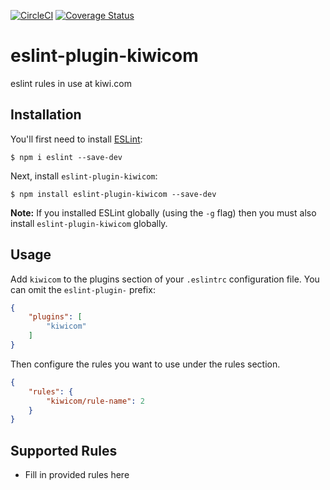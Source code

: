 [![CircleCI](https://circleci.com/gh/kiwicom/eslint-plugin-kiwicom.svg?style=svg)](https://circleci.com/gh/kiwicom/eslint-plugin-kiwicom)
[![Coverage Status](https://coveralls.io/repos/github/kiwicom/eslint-plugin-kiwicom/badge.svg?branch=master)](https://coveralls.io/github/kiwicom/eslint-plugin-kiwicom?branch=master)

# eslint-plugin-kiwicom

eslint rules in use at kiwi.com

## Installation

You'll first need to install [ESLint](http://eslint.org):

```
$ npm i eslint --save-dev
```

Next, install `eslint-plugin-kiwicom`:

```
$ npm install eslint-plugin-kiwicom --save-dev
```

**Note:** If you installed ESLint globally (using the `-g` flag) then you must also install `eslint-plugin-kiwicom` globally.

## Usage

Add `kiwicom` to the plugins section of your `.eslintrc` configuration file. You can omit the `eslint-plugin-` prefix:

```json
{
    "plugins": [
        "kiwicom"
    ]
}
```


Then configure the rules you want to use under the rules section.

```json
{
    "rules": {
        "kiwicom/rule-name": 2
    }
}
```

## Supported Rules

* Fill in provided rules here





